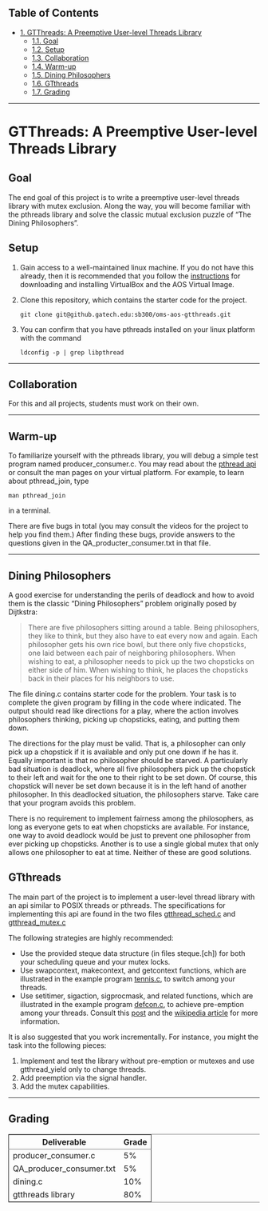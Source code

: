 <div id="table-of-contents">
<h2>Table of Contents</h2>
<div id="text-table-of-contents">
<ul>
<li><a href="#sec-1">1. GTThreads: A Preemptive User-level Threads Library</a>
<ul>
<li><a href="#sec-1-1">1.1. Goal</a></li>
<li><a href="#sec-1-2">1.2. Setup</a></li>
<li><a href="#sec-1-3">1.3. Collaboration</a></li>
<li><a href="#sec-1-4">1.4. Warm-up</a></li>
<li><a href="#sec-1-5">1.5. Dining Philosophers</a></li>
<li><a href="#sec-1-6">1.6. GTthreads</a></li>
<li><a href="#sec-1-7">1.7. Grading</a></li>
</ul>
</li>
</ul>
</div>
</div>

---

# GTThreads: A Preemptive User-level Threads Library<a id="sec-1" name="sec-1"></a>

## Goal<a id="sec-1-1" name="sec-1-1"></a>

The end goal of this project is to write a preemptive user-level threads library with mutex exclusion.  Along the way, you will become familiar with the pthreads library and solve the classic mutual exclusion puzzle of “The Dining Philosophers”.

## Setup<a id="sec-1-2" name="sec-1-2"></a>

1.  Gain access to a well-maintained linux machine.  If you do not have this already, then it is recommended that you follow the [instructions](https://www.udacity.com/wiki/ud156-virtualbox) for downloading and installing VirtualBox and the AOS Virtual Image.

2.  Clone this repository, which contains the starter code for the project.
    
        git clone git@github.gatech.edu:sb300/oms-aos-gtthreads.git

3.  You can confirm that you have pthreads installed on your linux platform with the command
    
        ldconfig -p | grep libpthread

---

## Collaboration<a id="sec-1-3" name="sec-1-3"></a>

For this and all projects, students must work on their own.

---

## Warm-up<a id="sec-1-4" name="sec-1-4"></a>

To familiarize yourself with the pthreads library, you will debug a simple test program named producer_consumer.c.  You may read about the [pthread api](https://computing.llnl.gov/tutorials/pthreads/) or consult the man pages on your virtual platform.  For example, to learn about pthread_join, type

    man pthread_join

in a terminal.

There are five bugs in total (you may consult the videos for the project to help you find them.)
After finding these bugs, provide answers to the questions given in the QA_producter_consumer.txt in that file.

---

## Dining Philosophers<a id="sec-1-5" name="sec-1-5"></a>

A good exercise for understanding the perils of deadlock and how to avoid them is the classic “Dining Philosophers” problem originally posed by Dijtkstra:

> There are five philosophers sitting around a table.  Being philosophers, they like to think, but they also have to eat every now and again.  Each philosopher gets his own rice bowl, but there only five chopsticks, one laid between each pair of neighboring philosophers.  When wishing to eat, a philosopher needs to pick up the two chopsticks on either side of him.  When wishing to think, he places the chopsticks back in their places for his neighbors to use.

The file dining.c contains starter code for the problem.  Your task is to complete the given program by filling in the code where indicated.  The output should read like directions for a play, where the action involves philosophers thinking,  picking up chopsticks, eating, and putting them down.

The directions for the play must be valid.  That is, a philosopher can only pick up a chopstick if it is available and only put one down if he has it.  Equally important is that no philosopher should be starved.  A particularly bad situation is deadlock, where all five philosophers pick up the chopstick to their left and wait for the one to their right to be set down.  Of course, this chopstick will never be set down because it is in the left hand of another philosopher.  In this deadlocked situation, the philosophers starve.  Take care that your program avoids this problem.

There is no requirement to implement fairness among the philosophers, as long as everyone gets to eat when chopsticks are available.  For instance, one way to avoid deadlock would be just to prevent one philosopher from ever picking up chopsticks.  Another is to use a single global mutex that only allows one philosopher to eat at time.  Neither of these are good solutions.

## GTthreads<a id="sec-1-6" name="sec-1-6"></a>

The main part of the project is to implement a user-level thread library with an api similar to POSIX threads or pthreads.  The specifications for implementing this api are found in the two files 
[gtthread_sched.c](https://github.gatech.edu/sb300/oms-aos-gtthreads/blob/master/gtthread_sched.c) and [gtthread_mutex.c](https://github.gatech.edu/sb300/oms-aos-gtthreads/blob/master/gtthread_mutex.c)

The following strategies are highly recommended:

-   Use the provided steque data structure (in files steque.[ch]) for both your scheduling queue and your mutex locks.
-   Use swapcontext, makecontext, and getcontext functions, which are illustrated in the example program [tennis.c](https://github.gatech.edu/sb300/oms-aos-gtthreads/blob/master/tennis.c), to switch among your threads.
-   Use setitimer, sigaction, sigprocmask, and related functions, which are illustrated in the example program [defcon.c](https://github.gatech.edu/sb300/oms-aos-gtthreads/blob/master/defcon.c), to achieve pre-emption among your threads.  Consult this [post](http://www.linuxprogrammingblog.com/all-about-linux-signals?page=show) and the [wikipedia article](http://en.wikipedia.org/wiki/Unix_signal) for more information.

It is also suggested that you work incrementally.  For instance, you might the task into the following pieces:

1.  Implement and test the library without pre-emption or mutexes and use gtthread_yield only to change threads.
2.  Add preemption via the signal handler.
3.  Add the mutex capabilities.

---

## Grading<a id="sec-1-7" name="sec-1-7"></a>

<table border="2" cellspacing="0" cellpadding="6" rules="groups" frame="hsides">


<colgroup>
<col  class="left" />

<col  class="right" />
</colgroup>
<thead>
<tr>
<th scope="col" class="left">Deliverable</th>
<th scope="col" class="right">Grade</th>
</tr>
</thead>

<tbody>
<tr>
<td class="left">producer_consumer.c</td>
<td class="right">5%</td>
</tr>


<tr>
<td class="left">QA_producer_consumer.txt</td>
<td class="right">5%</td>
</tr>


<tr>
<td class="left">dining.c</td>
<td class="right">10%</td>
</tr>


<tr>
<td class="left">gtthreads library</td>
<td class="right">80%</td>
</tr>
</tbody>
</table>